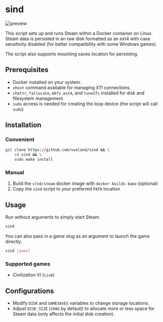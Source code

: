 # sind

![preview](https://github.com/user-attachments/assets/5361d92b-919c-47d3-8267-24191e4e3647)

This script sets up and runs Steam within a Docker container on Linux. Steam data is persisted in an raw disk formatted as an ext4 with case sensitivity disabled (for better compatibility with some Windows games).

The script also supports mounting saves location for persisting.

## Prerequisites

- Docker installed on your system.
- `xhost` command available for managing X11 connections.
- `chattr`, `fallocate`, `mkfs.ext4`, and `tune2fs` installed for disk and filesystem management.
- `sudo` access is needed for creating the loop device (the script will call `sudo`)

## Installation

### Convenient
```sh
git clone https://github.com/vvoland/sind && \
    cd sind && \
    sudo make install
```

### Manual
1. Build the `vlnd/steam` docker image with `docker buildx bake` (optional)
2. Copy the `sind` script to your preferred `PATH` location


## Usage

Run without arguments to simply start Steam.
```sh
sind
```

You can also pass in a game slug as an argument to launch the game directly.
```sh
sind [game]
```

### Supported games
- Civilization VI (`civ6`)

## Configurations

- Modify `DISK` and `GAMESAVES` variables to change storage locations.
- Adjust `DISK_SIZE` (`100G` by default) to allocate more or less space for Steam data (only affects the initial disk creation).
